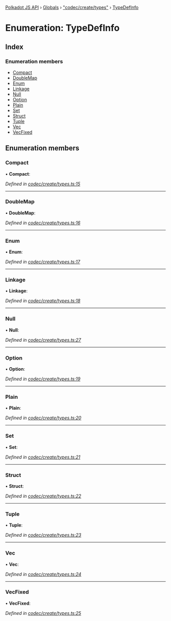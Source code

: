 [Polkadot JS API](../README.md) › [Globals](../globals.md) › ["codec/create/types"](../modules/_codec_create_types_.md) › [TypeDefInfo](_codec_create_types_.typedefinfo.md)

# Enumeration: TypeDefInfo

## Index

### Enumeration members

* [Compact](_codec_create_types_.typedefinfo.md#compact)
* [DoubleMap](_codec_create_types_.typedefinfo.md#doublemap)
* [Enum](_codec_create_types_.typedefinfo.md#enum)
* [Linkage](_codec_create_types_.typedefinfo.md#linkage)
* [Null](_codec_create_types_.typedefinfo.md#null)
* [Option](_codec_create_types_.typedefinfo.md#option)
* [Plain](_codec_create_types_.typedefinfo.md#plain)
* [Set](_codec_create_types_.typedefinfo.md#set)
* [Struct](_codec_create_types_.typedefinfo.md#struct)
* [Tuple](_codec_create_types_.typedefinfo.md#tuple)
* [Vec](_codec_create_types_.typedefinfo.md#vec)
* [VecFixed](_codec_create_types_.typedefinfo.md#vecfixed)

## Enumeration members

###  Compact

• **Compact**:

*Defined in [codec/create/types.ts:15](https://github.com/polkadot-js/api/blob/eda93d2/packages/types/src/codec/create/types.ts#L15)*

___

###  DoubleMap

• **DoubleMap**:

*Defined in [codec/create/types.ts:16](https://github.com/polkadot-js/api/blob/eda93d2/packages/types/src/codec/create/types.ts#L16)*

___

###  Enum

• **Enum**:

*Defined in [codec/create/types.ts:17](https://github.com/polkadot-js/api/blob/eda93d2/packages/types/src/codec/create/types.ts#L17)*

___

###  Linkage

• **Linkage**:

*Defined in [codec/create/types.ts:18](https://github.com/polkadot-js/api/blob/eda93d2/packages/types/src/codec/create/types.ts#L18)*

___

###  Null

• **Null**:

*Defined in [codec/create/types.ts:27](https://github.com/polkadot-js/api/blob/eda93d2/packages/types/src/codec/create/types.ts#L27)*

___

###  Option

• **Option**:

*Defined in [codec/create/types.ts:19](https://github.com/polkadot-js/api/blob/eda93d2/packages/types/src/codec/create/types.ts#L19)*

___

###  Plain

• **Plain**:

*Defined in [codec/create/types.ts:20](https://github.com/polkadot-js/api/blob/eda93d2/packages/types/src/codec/create/types.ts#L20)*

___

###  Set

• **Set**:

*Defined in [codec/create/types.ts:21](https://github.com/polkadot-js/api/blob/eda93d2/packages/types/src/codec/create/types.ts#L21)*

___

###  Struct

• **Struct**:

*Defined in [codec/create/types.ts:22](https://github.com/polkadot-js/api/blob/eda93d2/packages/types/src/codec/create/types.ts#L22)*

___

###  Tuple

• **Tuple**:

*Defined in [codec/create/types.ts:23](https://github.com/polkadot-js/api/blob/eda93d2/packages/types/src/codec/create/types.ts#L23)*

___

###  Vec

• **Vec**:

*Defined in [codec/create/types.ts:24](https://github.com/polkadot-js/api/blob/eda93d2/packages/types/src/codec/create/types.ts#L24)*

___

###  VecFixed

• **VecFixed**:

*Defined in [codec/create/types.ts:25](https://github.com/polkadot-js/api/blob/eda93d2/packages/types/src/codec/create/types.ts#L25)*
